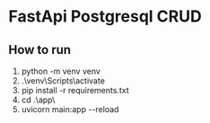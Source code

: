 # FastApi Postgresql CRUD

## How to run

1. python -m venv venv
2. .\venv\Scripts\activate
3. pip install -r requirements.txt
4. cd .\app\
5. uvicorn main:app --reload
